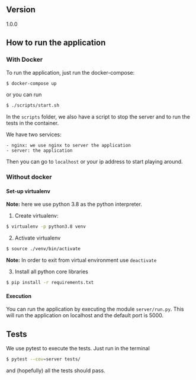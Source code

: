 ## Version

1.0.0

## How to run the application

### With Docker

To run the application, just run the docker-compose:

```bash
$ docker-compose up
```

or you can run 

```bash
$ ./scripts/start.sh
```

In the ``scripts`` folder, we also have a script to stop the server and to run the tests in the container.

We have two services:

    - nginx: we use nginx to server the application
    - server: the application

Then you can go to ```localhost``` or your ip address to start playing around.

### Without docker

#### Set-up virtualenv

**Note:** here we use python 3.8 as the python interpreter.

1. Create virtualenv:
```bash
$ virtualenv -p python3.8 venv
```

2. Activate virtualenv
```bash
$ source ./venv/bin/activate
```
**Note:** In order to exit from virtual environment use `deactivate`

3. Install all python core libraries
```bash
$ pip install -r requirements.txt
```

#### Execution

You can run the application by executing the module ``server/run.py``. This will run the application on localhost and the default port is 5000.

## Tests

We use pytest to execute the tests. Just run in the terminal

```bash
$ pytest --cov=server tests/
```

and (hopefully) all the tests should pass.
    